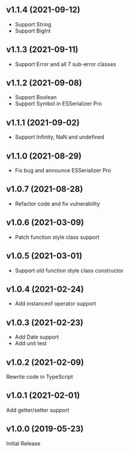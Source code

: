 ## v1.1.4 (2021-09-12)
* Support String
* Support BigInt

## v1.1.3 (2021-09-11)
* Support Error and all 7 sub-error classes

## v1.1.2 (2021-09-08)
* Support Boolean
* Support Symbol in ESSerializer Pro

## v1.1.1 (2021-09-02)
* Support Infinity, NaN and undefined

## v1.1.0 (2021-08-29)
* Fix bug and announce ESSerializer Pro

## v1.0.7 (2021-08-28)
* Refactor code and fix vulnerability

## v1.0.6 (2021-03-09)
* Patch function style class support

## v1.0.5 (2021-03-01)
* Support old function style class constructor

## v1.0.4 (2021-02-24)
* Add instanceof operator support

## v1.0.3 (2021-02-23)
* Add Date support
* Add unit test

## v1.0.2 (2021-02-09)
Rewrite code in TypeScript

## v1.0.1 (2021-02-01)
Add getter/setter support

## v1.0.0 (2019-05-23)
Initial Release